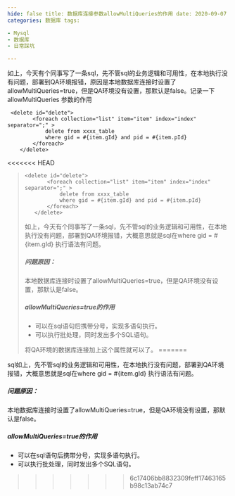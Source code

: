 ```yaml
---
hide: false title: 数据库连接参数allowMultiQueries的作用 date: 2020-09-07 09:25:00 summary: 连接数据库时allowMultiQueries=true的作用
categories: 数据库 tags:

- Mysql
- 数据库
- 日常踩坑

---
```

如上，今天有个同事写了一条sql，先不管sql的业务逻辑和可用性，在本地执行没有问题，部署到QA环境报错，原因是本地数据库连接时设置了allowMultiQueries=true，但是QA环境没有设置，那默认是false。记录一下 allowMultiQueries 参数的作用
<!--more-->
~~~ mysql
 <delete id="delete">
        <foreach collection="list" item="item" index="index" separator=";" >
            delete from xxxx_table
            where gid = #{item.gId} and pid = #{item.pId}
        </foreach>
    </delete>
~~~

<<<<<<< HEAD
> ~~~ mysql
> <delete id="delete">
>        <foreach collection="list" item="item" index="index" separator=";" >
>            delete from xxxx_table
>            where gid = #{item.gId} and pid = #{item.pId}
>        </foreach>
>    </delete>
>~~~
>
>
>
>如上，今天有个同事写了一条sql，先不管sql的业务逻辑和可用性，在本地执行没有问题，部署到QA环境报错，大概意思就是sql在where gid = #{item.gId} 执行语法有问题。
>
>##### 问题原因：
>
>本地数据库连接时设置了allowMultiQueries=true，但是QA环境没有设置，那默认是false。
>
>##### allowMultiQueries=true的作用
>
>* 可以在sql语句后携带分号，实现多语句执行。
>* 可以执行批处理，同时发出多个SQL语句。
>
>将QA环境的数据库连接加上这个属性就可以了。
=======


sql如上，先不管sql的业务逻辑和可用性，在本地执行没有问题，部署到QA环境报错，大概意思就是sql在where gid = #{item.gId} 执行语法有问题。

##### 问题原因：

本地数据库连接时设置了allowMultiQueries=true，但是QA环境没有设置，那默认是false。

##### allowMultiQueries=true的作用

* 可以在sql语句后携带分号，实现多语句执行。
* 可以执行批处理，同时发出多个SQL语句。
>>>>>>> 6c17406bb8832309feff17463165b98c13ab74c7
